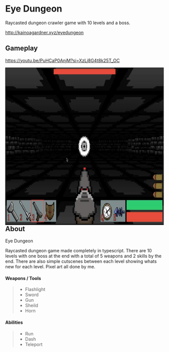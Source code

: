<h1 align="left">Eye Dungeon</h1>
Raycasted dungeon crawler game with 10 levels and a boss.

<http://kainoagardner.xyz/eyedungeon>

<h2 align="left">Gameplay</h2>

<https://youtu.be/PuHCaP0AnjM?si=XzLj8G4t8k25T_OC>
  
<a href="https://youtu.be/PuHCaP0AnjM?si=XzLj8G4t8k25T_OC">
<img src=".github/eyeDungeon.png"
     alt="Image"
     style="float: left; margin-right: 10px; height: 500px" /></a>

<h2>About</h2>

Eye Dungeon

Raycasted dungeon game made completely in typescript. There are 10 levels with one boss at the end with a total of 5 weapons and 2 skills by the end. There are also simple cutscenes between each level showing whats new for each level. Pixel art all done by me.

#### Weapons / Tools
>
> - Flashlight
> - Sword
> - Gun
> - Sheild
> - Horn


#### Abilities
>
> - Run
> - Dash
> - Teleport
